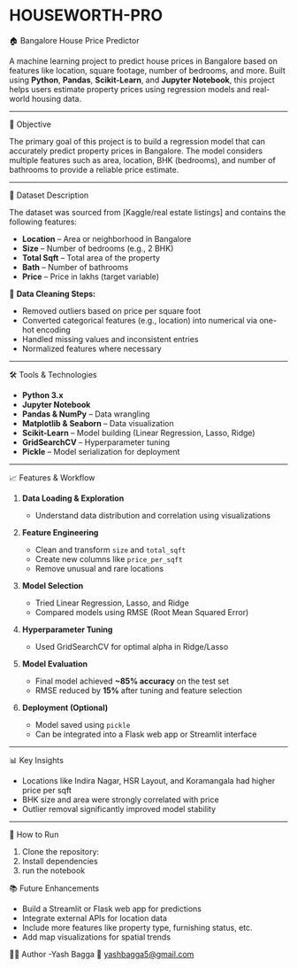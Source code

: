 # HOUSEWORTH-PRO
 🏠 Bangalore House Price Predictor

A machine learning project to predict house prices in Bangalore based on features like location, square footage, number of bedrooms, and more. Built using **Python**, **Pandas**, **Scikit-Learn**, and **Jupyter Notebook**, this project helps users estimate property prices using regression models and real-world housing data.

---

 📌 Objective

The primary goal of this project is to build a regression model that can accurately predict property prices in Bangalore. The model considers multiple features such as area, location, BHK (bedrooms), and number of bathrooms to provide a reliable price estimate.

---

 🧾 Dataset Description

The dataset was sourced from [Kaggle/real estate listings] and contains the following features:

- **Location** – Area or neighborhood in Bangalore  
- **Size** – Number of bedrooms (e.g., 2 BHK)  
- **Total Sqft** – Total area of the property  
- **Bath** – Number of bathrooms  
- **Price** – Price in lakhs (target variable)  

🧹 **Data Cleaning Steps:**

- Removed outliers based on price per square foot  
- Converted categorical features (e.g., location) into numerical via one-hot encoding  
- Handled missing values and inconsistent entries  
- Normalized features where necessary

---

 🛠 Tools & Technologies

- **Python 3.x**  
- **Jupyter Notebook**  
- **Pandas & NumPy** – Data wrangling  
- **Matplotlib & Seaborn** – Data visualization  
- **Scikit-Learn** – Model building (Linear Regression, Lasso, Ridge)  
- **GridSearchCV** – Hyperparameter tuning  
- **Pickle** – Model serialization for deployment

---

 📈 Features & Workflow

1. **Data Loading & Exploration**  
   - Understand data distribution and correlation using visualizations

2. **Feature Engineering**  
   - Clean and transform `size` and `total_sqft`  
   - Create new columns like `price_per_sqft`  
   - Remove unusual and rare locations

3. **Model Selection**  
   - Tried Linear Regression, Lasso, and Ridge  
   - Compared models using RMSE (Root Mean Squared Error)

4. **Hyperparameter Tuning**  
   - Used GridSearchCV for optimal alpha in Ridge/Lasso

5. **Model Evaluation**  
   - Final model achieved **~85% accuracy** on the test set  
   - RMSE reduced by **15%** after tuning and feature selection

6. **Deployment (Optional)**  
   - Model saved using `pickle`  
   - Can be integrated into a Flask web app or Streamlit interface

---

 📊 Key Insights

- Locations like Indira Nagar, HSR Layout, and Koramangala had higher price per sqft  
- BHK size and area were strongly correlated with price  
- Outlier removal significantly improved model stability

---

 🚀 How to Run

1. Clone the repository:
2. Install dependencies
3. run the notebook


📚 Future Enhancements
- Build a Streamlit or Flask web app for predictions
- Integrate external APIs for location data
- Include more features like property type, furnishing status, etc.
- Add map visualizations for spatial trends

👨‍💻 Author
-Yash Bagga
📧 yashbagga5@gmail.com

